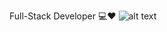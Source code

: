 Full-Stack Developer 💻❤️
![alt text](https://cpng.pikpng.com/pngl/s/204-2047555_datei-java-logo-svg-java-logo-svg-clipart.png)
